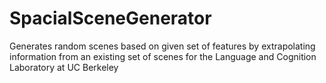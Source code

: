 SpacialSceneGenerator
=====================

Generates random scenes based on given set of features by extrapolating information from an existing set of scenes for the Language and Cognition Laboratory at UC Berkeley
